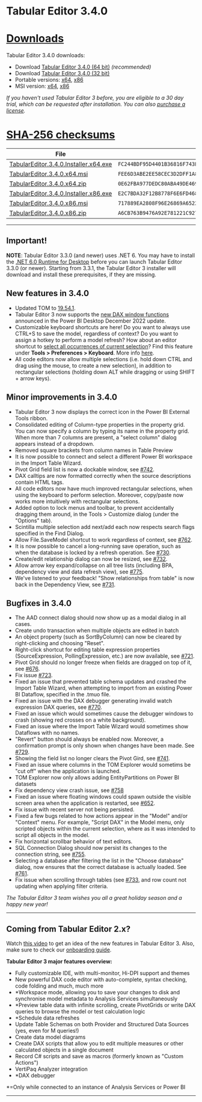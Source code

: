 # Tabular Editor 3.4.0

# [**Downloads**](#tab/downloads)

Tabular Editor 3.4.0 downloads:

- Download [Tabular Editor 3.4.0 (64 bit)](https://cdn.tabulareditor.com/files/TabularEditor.3.4.0.Installer.x64.exe) *(recommended)*
- Download [Tabular Editor 3.4.0 (32 bit)](https://cdn.tabulareditor.com/files/TabularEditor.3.4.0.Installer.x86.exe)
- Portable versions: [x64](https://cdn.tabulareditor.com/files/TabularEditor.3.4.0.x64.zip), [x86](https://cdn.tabulareditor.com/files/TabularEditor.3.4.0.x86.zip)
- MSI version: [x64](https://cdn.tabulareditor.com/files/TabularEditor.3.4.0.x64.msi), [x86](https://cdn.tabulareditor.com/files/TabularEditor.3.4.0.x86.msi)

*If you haven't used Tabular Editor 3 before, you are eligible to a 30 day trial, which can be requested after installation. You can also [purchase a license](https://tabulareditor.com/licensing).*

# [**SHA-256 checksums**](#tab/checksums)

| File | SHA-256 |
| -- | -- |
| [TabularEditor.3.4.0.Installer.x64.exe](https://cdn.tabulareditor.com/files/TabularEditor.3.4.0.Installer.x64.exe) | `FC244BDF95D4401B36816F743BF872E2533800DDC1EDD3FAA5679F20B584F762` |
| [TabularEditor.3.4.0.x64.msi](https://cdn.tabulareditor.com/files/TabularEditor.3.4.0.x64.msi) | `FEE6D3ABE2EE58CEC3D2DFF1A83475347C70645AB3604B92FB3FBE586C9B01DD` |
| [TabularEditor.3.4.0.x64.zip](https://cdn.tabulareditor.com/files/TabularEditor.3.4.0.x64.zip) | `0E62FBA977DEDC80ABA49DE469B8DDD8987C11641F722207A0CF6C03333D1682` |
| [TabularEditor.3.4.0.Installer.x86.exe](https://cdn.tabulareditor.com/files/TabularEditor.3.4.0.Installer.x86.exe) | `E2C7BDA32F12B8778F6E6FD468E6298061FE96D88CBCBC5629137B70100ECC88` |
| [TabularEditor.3.4.0.x86.msi](https://cdn.tabulareditor.com/files/TabularEditor.3.4.0.x86.msi) | `717889EA2808F96E26869A6522D331F92935A7F3C7D50D51023A2127CADB2A98` |
| [TabularEditor.3.4.0.x86.zip](https://cdn.tabulareditor.com/files/TabularEditor.3.4.0.x86.zip) | `A6CB763B9476A92E781221C9278DFB4D0813D81C0B951C0350E96FFBF86AE37E` |

***

## Important!

**NOTE**: Tabular Editor 3.3.0 (and newer) uses .NET 6. You may have to install the [.NET 6.0 Runtime for Desktop](https://dotnet.microsoft.com/en-us/download/dotnet/6.0/runtime) before you can launch Tabular Editor 3.3.0 (or newer). Starting from 3.3.1, the Tabular Editor 3 installer will download and install these prerequisites, if they are missing.

## New features in 3.4.0

- Updated TOM to [19.54.1](https://www.nuget.org/packages/Microsoft.AnalysisServices.NetCore.retail.amd64).
- Tabular Editor 3 now supports the [new DAX window functions](https://pbidax.wordpress.com/2022/12/15/introducing-dax-window-functions-part-1/) announced in the Power BI Desktop December 2022 update.
- Customizable keyboard shortcuts are here! Do you want to always use CTRL+S to save the model, regardless of context? Do you want to assign a hotkey to perform a model refresh? How about an editor shortcut to [select all occurrences of current selection](https://github.com/TabularEditor/TabularEditor3/issues/630)? Find this feature under **Tools > Preferences > Keyboard**. More info [here](xref:preferences#tabular-editor--keyboard).
- All code editors now allow multiple selections (i.e. hold down CTRL and drag using the mouse, to create a new selection), in addition to rectangular selections (holding down ALT while dragging or using SHIFT + arrow keys).

## Minor improvements in 3.4.0

- Tabular Editor 3 now displays the correct icon in the Power BI External Tools ribbon.
- Consolidated editing of Column-type properties in the property grid. You can now specify a column by typing its name in the property grid. When more than 7 columns are present, a "select column" dialog appears instead of a dropdown.
- Removed square brackets from column names in Table Preview
- It is now possible to connect and select a different Power BI workspace in the Import Table Wizard.
- Pivot Grid field list is now a dockable window, see [#742](https://github.com/TabularEditor/TabularEditor3/issues/742).
- DAX calltips are now formatted correctly when the source descriptions contain HTML tags.
- All code editors now have much improved rectangular selections, when using the keyboard to perform selection. Moreover, copy/paste now works more intuitively with rectangular selections.
- Added option to lock menus and toolbar, to prevent accidentally dragging them around, in the Tools > Customize dialog (under the "Options" tab).
- Scintilla multiple selection add next/add each now respects search flags specified in the Find Dialog.
- Allow File.SaveModel shortcut to work regardless of context, see [#762](https://github.com/TabularEditor/TabularEditor3/issues/762).
- It is now possible to cancel a long-running save operation, such as when the database is locked by a refresh operation. See [#730](https://github.com/TabularEditor/TabularEditor3/issues/730).
- Create/edit relationship dialog can now be resized, see [#732](https://github.com/TabularEditor/TabularEditor3/issues/732).
- Allow arrow key expand/collapse on all tree lists (including BPA, dependency view and data refresh view), see [#775](https://github.com/TabularEditor/TabularEditor3/issues/775).
- We've listened to your feedback! "Show relationships from table" is now back in the Dependency View, see [#731](https://github.com/TabularEditor/TabularEditor3/issues/731).

## Bugfixes in 3.4.0

- The AAD connect dialog should now show up as a modal dialog in all cases.
- Create undo transaction when multiple objects are edited in batch
- An object property (such as SortByColumn) can now be cleared by right-clicking and choosing "Reset".
- Right-click shortcut for editing table expression properties (SourceExpression, PollingExpression, etc.) are now available, see [#721](https://github.com/TabularEditor/TabularEditor3/issues/721).
- Pivot Grid should no longer freeze when fields are dragged on top of it, see [#676](https://github.com/TabularEditor/TabularEditor3/issues/676).
- Fix issue [#723](https://github.com/TabularEditor/TabularEditor3/issues/723).
- Fixed an issue that prevented table schema updates and crashed the Import Table Wizard, when attempting to import from an existing Power BI Dataflow, specified in the .tmuo file.
- Fixed an issue with the DAX debugger generating invalid watch expression DAX queries, see [#770](https://github.com/TabularEditor/TabularEditor3/issues/770).
- Fixed an issue which would sometimes cause the debugger windows to crash (showing red crosses on a white background).
- Fixed an issue where the Import Table Wizard would sometimes show Dataflows with no names.
- "Revert" button should always be enabled now. Moreover, a confirmation prompt is only shown when changes have been made. See [#729](https://github.com/TabularEditor/TabularEditor3/issues/729).
- Showing the field list no longer clears the Pivot Gird, see [#741](https://github.com/TabularEditor/TabularEditor3/issues/741).
- Fixed an issue where columns in the TOM Explorer would sometims be "cut off" when the application is launched.
- TOM Explorer now only allows adding EntityPartitions on Power BI datasets
- Fix dependency view crash issue, see [#758](https://github.com/TabularEditor/TabularEditor3/issues/758)
- Fixed an issue where floating windows could spawn outside the visible screen area when the application is restarted, see [#652](https://github.com/TabularEditor/TabularEditor3/issues/652).
- Fix issue with recent server not being persisted.
- Fixed a few bugs related to how actions appear in the "Model" and/or "Context" menu. For example, "Script DAX" in the Model menu, only scripted objects within the current selection, where as it was intended to script all objects in the model.
- Fix horizontal scrollbar behavior of text editors.
- SQL Connection Dialog should now persist its changes to the connection string, see [#755](https://github.com/TabularEditor/TabularEditor3/issues/755).
- Selecting a database after filtering the list in the "Choose database" dialog, now ensures that the correct database is actually loaded. See [#761](https://github.com/TabularEditor/TabularEditor3/issues/761).
- Fix issue when scrolling through tables (see [#733](https://github.com/TabularEditor/TabularEditor3/issues/733), and row count not updating when applying filter criteria.


*The Tabular Editor 3 team wishes you all a great holiday season and a happy new year!*

---
## Coming from Tabular Editor 2.x?

Watch [this video](https://www.youtube.com/watch?v=pt3DdcjfImY) to get an idea of the new features in Tabular Editor 3. Also, make sure to check our [onboarding guide](https://docs.tabulareditor.com/onboarding/index.html).

**Tabular Editor 3 major features overview:**
- Fully customizable IDE, with multi-monitor, Hi-DPI support and themes
- New powerful DAX code editor with auto-complete, syntax checking, code folding and much, much more
- *Workspace mode, allowing you to save your changes to disk and synchronise model metadata to Analysis Services simultaneously
- *Preview table data with infinite scrolling, create PivotGrids or write DAX queries to browse the model or test calculation logic
- *Schedule data refreshes
- Update Table Schemas on both Provider and Structured Data Sources (yes, even for M queries!)
- Create data model diagrams
- Create DAX scripts that allow you to edit multiple measures or other calculated objects in a single document
- Record C# scripts and save as macros (formerly known as "Custom Actions")
- VertiPaq Analyzer integration
- *DAX debugger

*=Only while connected to an instance of Analysis Services or Power BI

---
